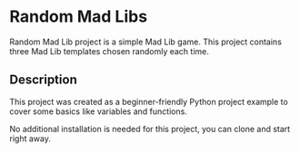 # Random Mad Libs
Random Mad Lib project is a simple Mad Lib game. This project contains three Mad Lib templates chosen randomly each time. 
## Description

This project was created as a beginner-friendly Python project example to cover some basics like variables and functions.

No additional installation is needed for this project, you can clone and start right away.
